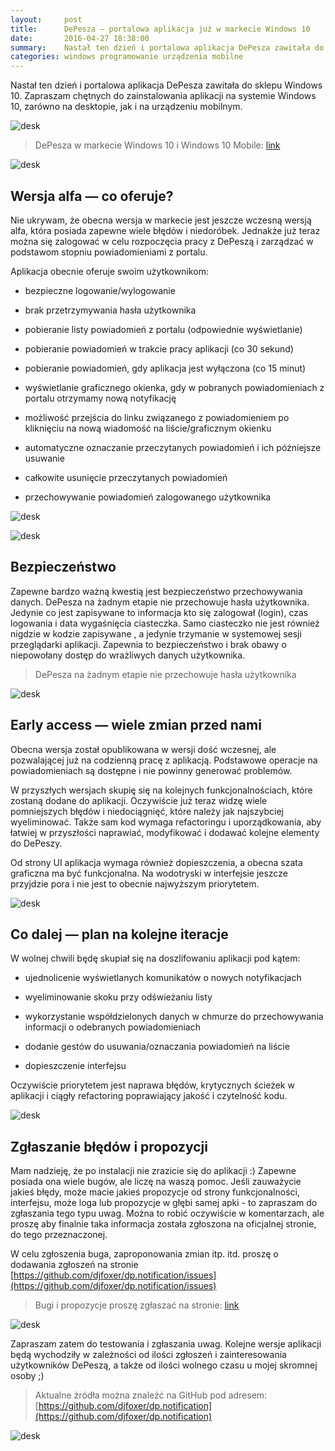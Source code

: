 ```yaml
---
layout:     post
title:      DePesza — portalowa aplikacja już w markecie Windows 10
date:       2016-04-27 18:38:00
summary:    Nastał ten dzień i portalowa aplikacja DePesza zawitała do sklepu Windows 10.Zapraszam chętnych do zainstalowania aplikacji na systemie Windows 10, zarówno na desktopie, jak i na urządzeniu mobilnym.DePesza w markecie Windows 10 i Windows 10 Mobile —  linkWersja alfa — co oferuje?Nie ukrywam, że obecna wersja w markecie jest jeszcze wczesną wersją alfa, która posiada zapewne  wiele błędów i niedorób...
categories: windows programowanie urządzenia mobilne
---
```




Nastał ten dzień i portalowa aplikacja DePesza zawitała do sklepu Windows 10.
Zapraszam chętnych do zainstalowania aplikacji na systemie Windows 10, zarówno na desktopie, jak i na urządzeniu mobilnym.


![desk](https://raw.githubusercontent.com/djfoxer/djfoxer.github.io/master/_img/2016-4-27-_44_/g_-_608x405_-_-_72628x20160426233227_0.png)



> DePesza w markecie Windows 10 i Windows 10 Mobile: [link](https://www.microsoft.com/pl-pl/store/apps/depesza/9nblggh4nvs2)



![desk](https://raw.githubusercontent.com/djfoxer/djfoxer.github.io/master/_img/2016-4-27-_44_/g_-_608x405_-_-_72628x20160427002725_0.PNG)



## Wersja alfa — co oferuje?


Nie ukrywam, że obecna wersja w markecie jest jeszcze wczesną wersją alfa, która posiada zapewne  wiele błędów i niedoróbek. Jednakże już teraz można się zalogować w celu rozpoczęcia pracy z DePeszą i zarządzać w podstawom stopniu powiadomieniami z portalu.

Aplikacja obecnie oferuje swoim użytkownikom:


  * bezpieczne logowanie/wylogowanie


  * brak przetrzymywania hasła użytkownika


  * pobieranie listy powiadomień z portalu (odpowiednie wyświetlanie)


  * pobieranie powiadomień w trakcie pracy aplikacji (co 30 sekund)


  * pobieranie powiadomień, gdy aplikacja jest wyłączona (co 15 minut)


  * wyświetlanie graficznego okienka, gdy w pobranych powiadomieniach z portalu otrzymamy nową notyfikację


  * możliwość przejścia do linku związanego z powiadomieniem po kliknięciu na nową wiadomość na liście/graficznym okienku


  * automatyczne oznaczanie przeczytanych powiadomień i ich późniejsze usuwanie


  * całkowite usunięcie przeczytanych powiadomień


  * przechowywanie powiadomień zalogowanego użytkownika




![desk](https://raw.githubusercontent.com/djfoxer/djfoxer.github.io/master/_img/2016-4-27-_44_/g_-_608x405_-_-_72628x20160427001509_0.png)


![desk](https://raw.githubusercontent.com/djfoxer/djfoxer.github.io/master/_img/2016-4-27-_44_/g_-_608x405_-_-_72628x20160427001510_0.png)




## Bezpieczeństwo


Zapewne bardzo ważną kwestią jest bezpieczeństwo przechowywania danych. DePesza na żadnym etapie nie przechowuje hasła użytkownika. Jedynie co jest zapisywane to informacja kto się zalogował (login), czas logowania i data wygaśnięcia ciasteczka. Samo ciasteczko nie jest również nigdzie w kodzie zapisywane , a jedynie trzymanie w systemowej sesji przeglądarki aplikacji. Zapewnia to bezpieczeństwo i brak obawy o niepowołany dostęp do wrażliwych danych użytkownika.


> DePesza na żadnym etapie nie przechowuje hasła użytkownika


![desk](https://raw.githubusercontent.com/djfoxer/djfoxer.github.io/master/_img/2016-4-27-_44_/g_-_608x405_-_-_72628x20160426233726_0.png)



## Early access — wiele zmian przed nami


Obecna wersja został opublikowana w wersji dość wczesnej, ale pozwalającej już na codzienną pracę z aplikacją. Podstawowe operacje na powiadomieniach są dostępne i nie powinny generować problemów.

W przyszłych wersjach skupię się na kolejnych funkcjonalnościach, które zostaną dodane do aplikacji. Oczywiście już teraz widzę wiele pomniejszych błędów i niedociągnięć, które należy jak najszybciej wyeliminować. Także sam kod wymaga refactoringu i uporządkowania, aby łatwiej w przyszłości naprawiać, modyfikować i dodawać kolejne elementy do DePeszy.

Od strony UI aplikacja wymaga również dopieszczenia, a obecna szata graficzna ma być funkcjonalna. Na wodotryski w interfejsie jeszcze przyjdzie pora i nie jest to obecnie najwyższym priorytetem.


![desk](https://raw.githubusercontent.com/djfoxer/djfoxer.github.io/master/_img/2016-4-27-_44_/g_-_608x405_-_-_72628x20160426233102_0.jpg)



## Co dalej — plan na kolejne iteracje


W wolnej chwili będę skupiał się na doszlifowaniu aplikacji pod kątem:


  * ujednolicenie wyświetlanych komunikatów o nowych notyfikacjach


  * wyeliminowanie skoku przy odświeżaniu listy


  * wykorzystanie współdzielonych danych w chmurze do przechowywania informacji o odebranych powiadomieniach


  * dodanie gestów do usuwania/oznaczania powiadomień na liście


  * dopieszczenie interfejsu




Oczywiście priorytetem jest naprawa błędów, krytycznych ścieżek w aplikacji i ciągły refactoring poprawiający jakość i czytelność kodu.


![desk](https://raw.githubusercontent.com/djfoxer/djfoxer.github.io/master/_img/2016-4-27-_44_/g_-_608x405_-_-_72628x20160426234036_0.png)



## Zgłaszanie błędów i propozycji

Mam nadzieję, że po instalacji nie zrazicie się do aplikacji :) Zapewne posiada ona wiele bugów, ale liczę na waszą pomoc. Jeśli zauważycie jakieś błędy, może macie jakieś propozycje od strony funkcjonalności, interfejsu, może loga lub propozycje w głębi samej apki - to zapraszam do zgłaszania tego typu uwag. Można to robić oczywiście w komentarzach, ale proszę aby finalnie taka informacja została zgłoszona na oficjalnej stronie, do tego przeznaczonej.

W celu zgłoszenia buga, zaproponowania zmian itp. itd. proszę o dodawania zgłoszeń na stronie [https://github.com/djfoxer/dp.notification/issues](https://github.com/djfoxer/dp.notification/issues)


> Bugi i propozycje proszę zgłaszać na stronie: [link](https://github.com/djfoxer/dp.notification/issues)


![desk](https://raw.githubusercontent.com/djfoxer/djfoxer.github.io/master/_img/2016-4-27-_44_/g_-_608x405_-_-_72628x20160426233527_0.jpg)



Zapraszam zatem do testowania i zgłaszania uwag. Kolejne wersje aplikacji będą wychodziły w zależności od ilości zgłoszeń i zainteresowania użytkowników DePeszą, a także od ilości wolnego czasu u mojej skromnej osoby ;)



> Aktualne źródła można znaleźć na GitHub pod adresem:
> [https://github.com/djfoxer/dp.notification](https://github.com/djfoxer/dp.notification)

![desk](https://raw.githubusercontent.com/djfoxer/djfoxer.github.io/master/_img/2016-4-27-_44_/g_-_608x405_-_-_72628x20160426232640_0.png)


